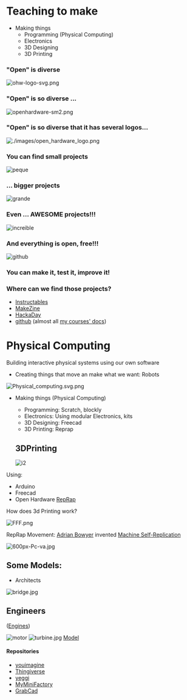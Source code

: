 # Teaching to make

* Making things
  * Programming (Physical Computing)
  * Electronics
  * 3D Designing
  * 3D Printing

### "Open" is diverse

![ohw-logo-svg.png](./images/ohw-logo-svg.png)

### "Open" is so diverse ...

![openhardware-sm2.png](./images/openhardware-sm2.jpg)


### "Open" is so diverse  that it has several logos...

![./images/open_hardware_logo.png](./images/open_hardware_logo.png)


### You can find small projects

![peque](./images/IMG_20150423_202826.jpg)

### ... bigger projects


![grande](./images/IMG_20150122_200542.jpg)

### Even ... AWESOME projects!!!

![increible](./images/andreasHolldorferArm.png)

###  And everything is open, free!!!

![github](./images/githubAndreas.png)

### You can make it, test it, improve it!

### Where can we find those projects?

* [Instructables](http://instructables.com)
* [MakeZine](http://makezine.com)
* [HackaDay](http://hackaday.com)
* [github](https://github.com) (almost all [my courses' docs](https://github.com/javacasm))


# Physical Computing

Building interactive physical systems using our own software

  * Creating things that move an make what we want:  Robots

![Physical_computing.svg.png](./images/Physical_computing.svg.png)

* Making things (Physical Computing)

  * Programming: Scratch, blockly
  * Electronics: Using modular Electronics, kits
  * 3D Designing: Freecad
  * 3D Printing: Reprap

  ## 3DPrinting

  ![i2](./images/i2.jpg)

Using:
  * Arduino
  * Freecad
  * Open Hardware [RepRap](http://reprap.org/)


  How does 3d Printing work?

![FFF.png](./images/FFF.png)

RepRap Movement: [Adrian Bowyer](http://en.wikipedia.org/wiki/Adrian_Bowyer) invented [Machine Self-Replication](http://reprap.org/wiki/About#Machine_Self-Replication)

![600px-Pc-va.jpg](./images/600px-Pc-va.jpg)

## Some Models:

* Architects

![bridge.jpg](./images/bridge.jpg)

## Engineers

([Engines](https://github.com/gNSortino/OSREngines))

![motor](./images/motor.jpg)
![turbine.jpg](./images/turbine.jpg)
[Model](https://www.thingiverse.com/thing:392115)

#### Repositories

* [youimagine](https://www.youmagine.com)
* [Thingiverse](http://www.thingiverse.com)
* [yeggi](http://www.yeggi.com/)
* [MyMiniFactory](https://www.myminifactory.com/)
* [GrabCad](https://grabcad.com/)

